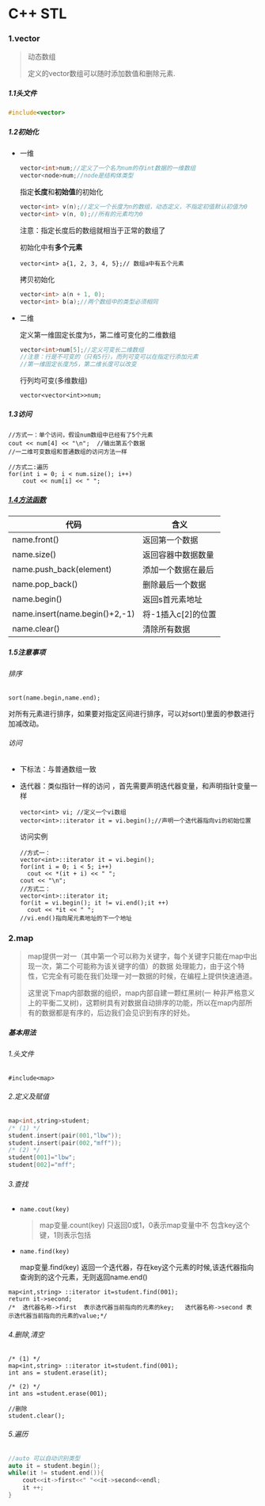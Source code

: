 # C++ STL

### 1.vector

> 动态数组
>
> 定义的vector数组可以随时添加数值和删除元素.

##### 1.1头文件

```c++
#include<vector>
```

##### 1.2初始化

* 一维

  ```c++
  vector<int>num;//定义了一个名为num的存int数据的一维数组
  vector<node>num;//node是结构体类型
  ```

  指定**长度**和**初始值**的初始化

  ```cpp
  vector<int> v(n);//定义一个长度为n的数组，动态定义，不指定初值默认初值为0
  vector<int> v(n, 0);//所有的元素均为0
  ```

  注意：指定长度后的数组就相当于正常的数组了

  初始化中有**多个元素**

  ```
  vector<int> a{1, 2, 3, 4, 5};// 数组a中有五个元素
  ```

  拷贝初始化

  ```cpp
  vector<int> a(n + 1, 0);
  vector<int> b(a);//两个数组中的类型必须相同
  ```

* 二维

  定义第一维固定长度为`5`，第二维可变化的二维数组

  ```c++
  vector<int>num[5];//定义可变长二维数组
  //注意：行是不可变的（只有5行），而列可变可以在指定行添加元素
  //第一维固定长度为5，第二维长度可以改变
  ```

  行列均可变(多维数组)

  ```
  vector<vector<int>>num;
  ```

##### 1.3访问

```
//方式一：单个访问，假设num数组中已经有了5个元素
cout << num[4] << "\n";  //输出第五个数据
//一二维可变数组和普通数组的访问方法一样

//方式二:遍历
for(int i = 0; i < num.size(); i++)
	cout << num[i] << " ";
```

##### **<u>1.4方法函数</u>**

| 代码                           | 含义               |
| ------------------------------ | ------------------ |
| name.front()                   | 返回第一个数据     |
| name.size()                    | 返回容器中数据数量 |
| name.push_back(element)        | 添加一个数据在最后 |
| name.pop_back()                | 删除最后一个数据   |
| name.begin()                   | 返回s首元素地址    |
| name.insert(name.begin()+2,-1) | 将-1插入c[2]的位置 |
| name.clear()                   | 清除所有数据       |

##### 1.5注意事项

###### 排序

`sort(name.begin,name.end);`

对所有元素进行排序，如果要对指定区间进行排序，可以对sort()里面的参数进行加减改动。

###### 访问

* 下标法：与普通数组一致

* 迭代器：类似指针一样的访问 ，首先需要声明迭代器变量，和声明指针变量一样

  ```
  vector<int> vi; //定义一个vi数组
  vector<int>::iterator it = vi.begin();//声明一个迭代器指向vi的初始位置
  ```

  访问实例

  ```
  //方式一：
  vector<int>::iterator it = vi.begin(); 
  for(int i = 0; i < 5; i++)
  	cout << *(it + i) << " ";
  cout << "\n";
  //方式二：
  vector<int>::iterator it;
  for(it = vi.begin(); it != vi.end();it ++)
  	cout << *it << " ";
  //vi.end()指向尾元素地址的下一个地址
  ```

  

### 2.map

> map提供一对一（其中第一个可以称为关键字，每个关键字只能在map中出现一次，第二个可能称为该关键字的值）的数据 处理能力，由于这个特性，它完全有可能在我们处理一对一数据的时候，在编程上提供快速通道。
>
> 这里说下map内部数据的组织，map内部自建一颗红黑树(一 种非严格意义上的平衡二叉树)，这颗树具有对数据自动排序的功能，所以在map内部所有的数据都是有序的，后边我们会见识到有序的好处。

##### 基本用法

###### 1.头文件

```
#include<map>
```

###### 2.定义及赋值

```c++
map<int,string>student;
/* (1) */
student.insert(pair(001,"lbw"));
student.insert(pair(002,"mff"));
/* (2) */
student[001]="lbw";
student[002]="mff";
```

###### 3.查找

* `name.cout(key)`

  > map变量.count(key) 只返回0或1，0表示map变量中不 包含key这个键，1则表示包括

* `name.find(key)`

  map变量.find(key) 返回一个迭代器，存在key这个元素的时候,该迭代器指向查询到的这个元素，无则返回name.end()

```
map<int,string> ::iterator it=student.find(001);
return it->second;
/*  迭代器名称->first  表示迭代器当前指向的元素的key;   迭代器名称->second 表示迭代器当前指向的元素的value;*/
```

###### 4.删除,清空

```
/* (1) */
map<int,string> ::iterator it=student.find(001);
int ans = student.erase(it);

/* (2) */
int ans =student.erase(001);

//删除
student.clear();
```

###### 5.遍历

```c++
//auto 可以自动识别类型
auto it = student.begin();
while(it != student.end()){
	cout<<it->first<<" "<<it->second<<endl;
	it ++;
}
```

